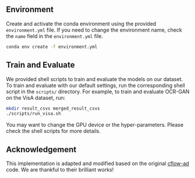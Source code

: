 ## Environment
Create and activate the conda environment using the provided `environment.yml` file. If you need to change the environment name, check the `name` field in the `environment.yml` file.

```bash
conda env create -f environment.yml
```

## Train and Evaluate
We provided shell scripts to train and evaluate the models on our dataset. To train and evaluate with our default settings, run the corresponding shell script in the `scripts/` directory. For example, to train and evaluate OCR-GAN on the VisA dataset, run:

```bash
mkdir result_csvs merged_result_csvs
./scripts/run_visa.sh
```

You may want to change the GPU device or the hyper-parameters. Please check the shell scripts for more details.

## Acknowledgement
This implementation is adapted and modified based on the original [cflow-ad](https://github.com/gudovskiy/cflow-ad) code. We are thankful to their brilliant works!
